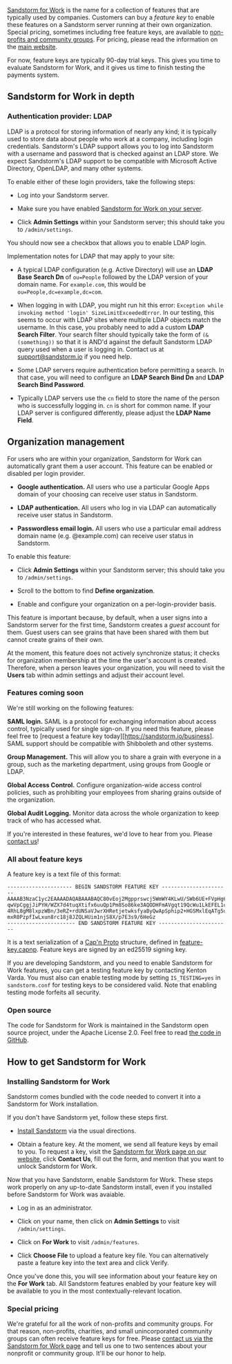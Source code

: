 [Sandstorm for Work](https://sandstorm.io/business) is the name for a collection of features that
are typically used by companies. Customers can buy a _feature key_ to enable these features on a
Sandstorm server running at their own organization. Special pricing, sometimes including free
feature keys, are available to [non-profits and community groups](#special-pricing). For pricing,
please read the information on the [main website](https://sandstorm.io/business).

For now, feature keys are typically 90-day trial keys. This gives you time to evaluate Sandstorm for
Work, and it gives us time to finish testing the payments system.

## Sandstorm for Work in depth

### Authentication provider: LDAP

LDAP is a protocol for storing information of nearly any kind; it is typically used to store data
about people who work at a company, including login credentials.  Sandstorm's LDAP support allows
you to log into Sandstorm with a username and password that is checked against an LDAP store. We
expect Sandstorm's LDAP support to be compatible with Microsoft Active Directory, OpenLDAP, and many
other systems.

To enable either of these login providers, take the following steps:

- Log into your Sandstorm server.

- Make sure you have enabled [Sandstorm for Work on your server](#enabling-sandstorm-for-work).

- Click **Admin Settings** within your Sandstorm server; this should take you to `/admin/settings`.

You should now see a checkbox that allows you to enable LDAP login.

Implementation notes for LDAP that may apply to your site:

- A typical LDAP configuration (e.g. Active Directory) will use an **LDAP Base Search Dn** of
  `ou=People` followed by the LDAP version of your domain name. For `example.com`, this would be
  `ou=People,dc=example,dc=com`.

- When logging in with LDAP, you might run hit this error: `Exception while invoking method 'login'
  SizeLimitExceededError`. In our testing, this seems to occur with LDAP sites where multiple LDAP
  objects match the username. In this case, you probably need to add a custom **LDAP Search
  Filter**. Your search filter should typically take the form of `(&(something))` so that it is
  AND'd against the default Sandstorm LDAP query used when a user is logging in. Contact us at
  support@sandstorm.io if you need help.

- Some LDAP servers require authentication before permitting a search. In that case, you will need
  to configure an **LDAP Search Bind Dn** and **LDAP Search Bind Password**.

- Typically LDAP servers use the `cn` field to store the name of the person who is successfully
  logging in. `cn` is short for common name. If your LDAP server is configured differently, please
  adjust the **LDAP Name Field**.

## Organization management

For users who are within your organization, Sandstorm for Work can automatically grant them a user
account. This feature can be enabled or disabled per login provider.

- **Google authentication.** All users who use a particular Google Apps domain of your choosing can
  receive user status in Sandstorm.

- **LDAP authentication.** All users who log in via LDAP can automatically receive user status in
  Sandstorm.

- **Passwordless email login.** All users who use a particular email address domain name
  (e.g. @example.com) can receive user status in Sandstorm.

To enable this feature:

- Click **Admin Settings** within your Sandstorm server; this should take you to `/admin/settings`.

- Scroll to the bottom to find **Define organization**.

- Enable and configure your organization on a per-login-provider basis.

This feature is important because, by default, when a user signs into a Sandstorm server for the
first time, Sandstorm creates a _guest_ account for them. Guest users can see grains that have been
shared with them but cannot create grains of their own.

At the moment, this feature does not actively synchronize status; it checks for organization
membership at the time the user's account is created. Therefore, when a person leaves your
organization, you will need to visit the **Users** tab within admin settings and adjust their
account level.

### Features coming soon

We're still working on the following features:

**SAML login.** SAML is a protocol for exchanging information about access control, typically used
for single sign-on. If you need this feature, please feel free to [request a feature key
today][https://sandstorm.io/business]. SAML support should be compatible with Shibboleth and other
systems.

**Group Management.** This will allow you to share a grain with everyone in a group, such as the
marketing department, using groups from Google or LDAP.

**Global Access Control.** Configure organization-wide access control policies, such as prohibiting
your employees from sharing grains outside of the organization.

**Global Audit Logging.** Monitor data across the whole organization to keep track of who has
accessed what.

If you're interested in these features, we'd love to hear from you. Please [contact
us](https://sandstorm.io/business)!

### All about feature keys

A feature key is a text file of this format:

```
--------------------- BEGIN SANDSTORM FEATURE KEY ----------------------
AAAAB3NzaC1yc2EAAAADAQABAAABAQC80vEoj2Mgpprswcj5WmWY4KLwU/SWb6UE+FVpHg6+
qwVpCggjJiPYH/WZX7d4tuqXtifx6uuQp1Pm8So86ke3AQODHFmAVgqt19QcWu1LkEFEL1c2
4RhL8gM8lxpzWBn/3eRZ+rdUNSaVJwrXHRetjetwksfyaByQwApSphip2+HGSMxlEqATg5uh
mxR0PzpfIwLxun8rc18j8JZQLHUim1njS8X/p7E3s9/6HeGz
---------------------- END SANDSTORM FEATURE KEY -----------------------
```

It is a text serialization of a [Cap'n Proto](https://capnproto.org/) structure, defined in
[feature-key.capnp](https://github.com/sandstorm-io/sandstorm/blob/master/src/sandstorm/feature-key.capnp).
Feature keys are signed by an ed25519 signing key.

If you are developing Sandstorm, and you need to enable Sandstorm for Work features, you can get a
testing feature key by contacting Kenton Varda. You must also can enable testing mode by setting
`IS_TESTING=yes` in `sandstorm.conf` for testing keys to be considered valid. Note that enabling
testing mode forfeits all security.

### Open source

The code for Sandstorm for Work is maintained in the Sandstorm open source project, under the Apache
License 2.0. Feel free to read [the code in GitHub](https://github.com/sandstorm-io/sandstorm).

## How to get Sandstorm for Work

### Installing Sandstorm for Work

Sandstorm comes bundled with the code needed to convert it into a Sandstorm for Work installation.

If you don't have Sandstorm yet, follow these steps first.

- [Install Sandstorm](https://sandstorm.io/install) via the usual directions.

- Obtain a feature key. At the moment, we send all feature keys by email to you. To request a key,
  visit the [Sandstorm for Work page on our website](https://sandstorm.io/business), click **Contact
  Us**, fill out the form, and mention that you want to unlock Sandstorm for Work.

Now that you have Sandstorm, enable Sandstorm for Work. These steps work properly on any up-to-date
Sandstorm install, even if you installed before Sandstorm for Work was avaiable.

- Log in as an administrator.

- Click on your name, then click on **Admin Settings** to visit `/admin/settings`.

- Click on **For Work** to visit `/admin/features`.

- Click **Choose File** to upload a feature key file. You can alternatively paste a feature key into
  the text area and click Verify.

Once you've done this, you will see information about your feature key on the **For Work** tab. All
Sandstorm features enabled by your feature key will be available to you in the most
contextually-relevant location.

### Special pricing

We're grateful for all the work of non-profits and community groups. For that reason, non-profits,
charities, and small unincorporated community groups can often receive feature keys for free. Please
[contact us via the Sandstorm for Work page](https://sandstorm.io/business) and tell us one to two
sentences about your nonprofit or community group. It'll be our honor to help.
